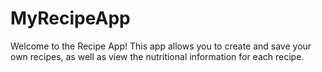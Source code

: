 # MyRecipeApp
Welcome to the Recipe App! This app allows you to create and save your own recipes, as well as view the nutritional information for each recipe.  

